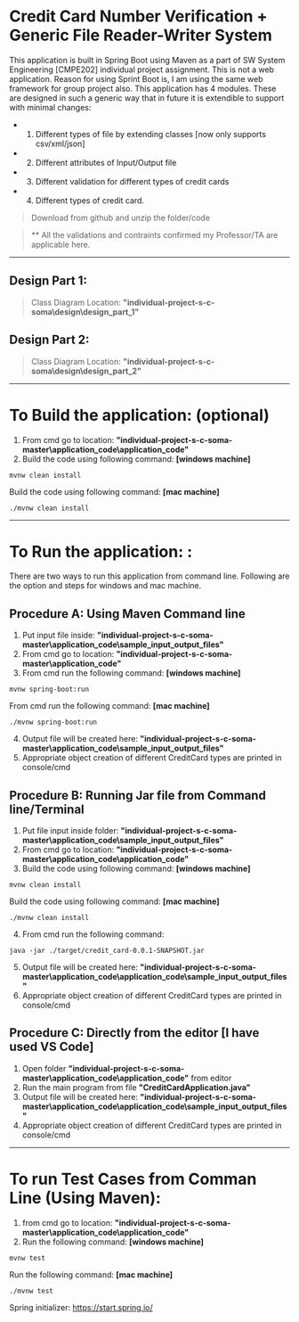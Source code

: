 # Credit Card Number Verification + Generic File Reader-Writer System


This application is built in Spring Boot using Maven as a part of SW System Engineering [CMPE202] individual project assignment. This is not a web application. Reason for using Sprint Boot is, I am using the same web framework for group project also. This application has 4 modules. These are designed in such a generic way that in future it is extendible to support with minimal changes:
- 1. Different types of file by extending classes [now only supports csv/xml/json] 
- 2. Different attributes of Input/Output file
- 3. Different validation for different types of credit cards
- 4. Different types of credit card.

> Download from github and unzip the folder/code 

> ** All the validations and contraints confirmed my Professor/TA are applicable here.
----------------------------------------------------------------
## **Design Part 1:**
> Class Diagram Location: __"individual-project-s-c-soma\design\design_part_1\"__
## **Design Part 2:**
> Class Diagram Location: __"individual-project-s-c-soma\design\design_part_2\"__
----------------------------------------------------------------
# **To Build the application: (optional)**
1. From cmd go to location: __"individual-project-s-c-soma-master\application_code\application_code\"__
2. Build the code using following command: **[windows machine]**
```
mvnw clean install
```

Build the code using following command: **[mac machine]**
```
./mvnw clean install
```
----------------------------------------------------------------
# **To Run the application:** : 
There are two ways to run this application from command line. Following are the option and steps for windows and mac machine. 

## **Procedure A:** Using Maven Command line

1. Put input file inside: __"individual-project-s-c-soma-master\application_code\sample_input_output_files"__
2. From cmd go to location: __"individual-project-s-c-soma-master\application_code\"__
3. From cmd run the following command: **[windows machine]**
```
mvnw spring-boot:run
```
From cmd run the following command: **[mac machine]**
```
./mvnw spring-boot:run
```
4. Output file will be created here: __"individual-project-s-c-soma-master\application_code\sample_input_output_files"__
5. Appropriate object creation of different CreditCard types are printed in console/cmd

## **Procedure B:** Running Jar file from Command line/Terminal

1. Put file input inside folder: __"individual-project-s-c-soma-master\application_code\sample_input_output_files"__ 
2. From cmd go to location: __"individual-project-s-c-soma-master\application_code\application_code\"__
3. Build the code using following command: **[windows machine]**
```
mvnw clean install
```
Build the code using following command: **[mac machine]**
```
./mvnw clean install
```
4. From cmd run the following command: 
```
java -jar ./target/credit_card-0.0.1-SNAPSHOT.jar
```
5. Output file will be created here: __"individual-project-s-c-soma-master\application_code\application_code\sample_input_output_files"__
6. Appropriate object creation of different CreditCard types are printed in console/cmd

## **Procedure C:** Directly from the editor [I have used VS Code]
1. Open folder __"individual-project-s-c-soma-master\application_code\application_code\"__ from editor
2. Run the main program from file __"CreditCardApplication.java"__
3. Output file will be created here: __"individual-project-s-c-soma-master\application_code\application_code\sample_input_output_files"__
4. Appropriate object creation of different CreditCard types are printed in console/cmd
---------------------------------------------------------------
# **To run Test Cases from Comman Line (Using Maven):**

1. from cmd go to location: __"individual-project-s-c-soma-master\application_code\application_code\"__
2. Run the following command: **[windows machine]**
```
mvnw test
```
Run the following command: **[mac machine]**
```
./mvnw test
```
Spring initializer: https://start.spring.io/
